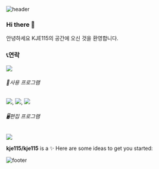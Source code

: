 ![header](https://capsule-render.vercel.app/api?type=wave&color=timeAuto&height=300&section=header&text=KJE115's%20home&fontSize=40)



### Hi there 👋
안녕하세요  KJE115의 공간에 오신 것을 환영합니다.



### 📞연락
<a href="http://www.naver.com"><img src="https://img.shields.io/badge/인스타그램-beige??style=?style=for-the-badge&logo=Instagram&logoColor=#E4405F"/></a>

###### 🪪사용 프로그램
<a href="https://notefolio.net/"><img src="https://img.shields.io/badge/포토샵-beige??style=?style=for-the-badge&logo=Adobe Photoshop&logoColor=#31A8FF"/></a>,
<a href="https://notefolio.net/"><img src="https://img.shields.io/badge/일러스트레이-beige??style=?style=for-the-badge&logo=Adobe Photoshop&logoColor=#31A8FF"/></a>,
<a href="https://notefolio.net/"><img src="https://img.shields.io/badge/인디자인-beige??style=?style=for-the-badge&logo=Adobe InDesign&logoColor=#FF3366"/></a>

###### 🖥️편집 프로그램
<a href="https://notefolio.net/"><img src="https://img.shields.io/badge/깃허브-beige??style=?style=for-the-badge&logoGitHub&logoColor=#181717"/></a>



**kje115/kje115** is a ✨
Here are some ideas to get you started:
<!--
- 🔭 I’m currently working on ...
- 🌱 I’m currently learning ...
- 👯 I’m looking to collaborate on ...
- 🤔 I’m looking for help with ...
- 💬 Ask me about ...
- 📫 How to reach me: ...
- 😄 Pronouns: ...
- ⚡ Fun fact: ...
-->

![footer](https://capsule-render.vercel.app/api?type=wave&color=timeAuto&height=150&section=footer&text=&fontSize=40)
